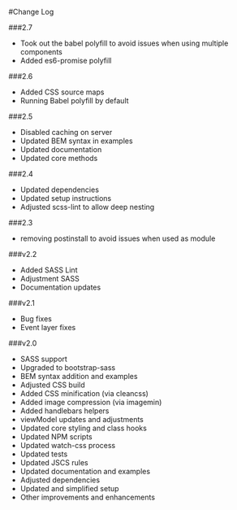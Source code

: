 #Change Log

###2.7

* Took out the babel polyfill to avoid issues when using multiple components
* Added es6-promise polyfill

###2.6

* Added CSS source maps
* Running Babel polyfill by default

###2.5

* Disabled caching on server
* Updated BEM syntax in examples
* Updated documentation
* Updated core methods

###2.4

* Updated dependencies
* Updated setup instructions
* Adjusted scss-lint to allow deep nesting

###2.3

* removing postinstall to avoid issues when used as module

###v2.2

* Added SASS Lint
* Adjustment SASS
* Documentation updates

###v2.1

* Bug fixes
* Event layer fixes

###v2.0

* SASS support
* Upgraded to bootstrap-sass
* BEM syntax addition and examples
* Adjusted CSS build
* Added CSS minification (via cleancss)
* Added image compression (via imagemin)
* Added handlebars helpers
* viewModel updates and adjustments
* Updated core styling and class hooks
* Updated NPM scripts
* Updated watch-css process
* Updated tests
* Updated JSCS rules
* Updated documentation and examples
* Adjusted dependencies
* Updated and simplified setup
* Other improvements and enhancements 
